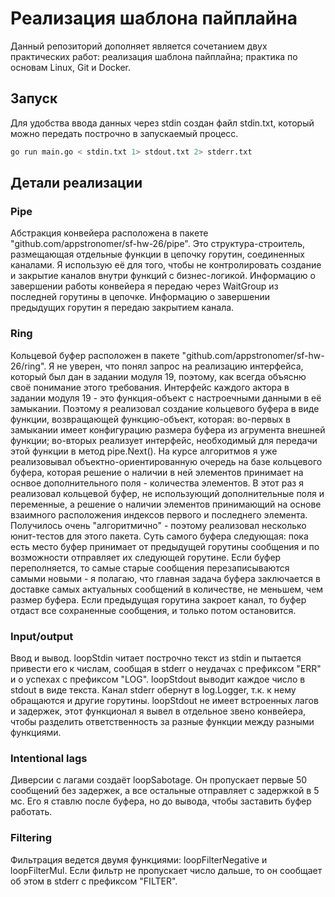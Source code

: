# Реализация шаблона пайплайна
Данный репозиторий дополняет является сочетанием двух практических работ: реализация шаблона пайплайна; практика по основам Linux, Git и Docker.

## Запуск
Для удобства ввода данных через stdin создан файл stdin.txt, который можно передать построчно в запускаемый процесс.
```sh
go run main.go < stdin.txt 1> stdout.txt 2> stderr.txt
```

## Детали реализации

### Pipe
Абстракция конвейера расположена в пакете "github.com/appstronomer/sf-hw-26/pipe". Это структура-строитель, размещающая отдельные функции в цепочку горутин, соединенных каналами. Я использую её для того, чтобы не контролировать создание и закрытие каналов внутри функций с бизнес-логикой. Информацию о завершении работы конвейера я передаю через WaitGroup из последней горутины в цепочке. Информацию о завершении предыдущих горутин я передаю закрытием канала.

### Ring
Кольцевой буфер расположен в пакете "github.com/appstronomer/sf-hw-26/ring". Я не уверен, что понял запрос на реализацию интерфейса, который был дан в задании модуля 19, поэтому, как всегда объясню своё понимание этого требования. Интерфейс каждого актора в задании модуля 19 - это функция-объект с настроечными данными в её замыкании. Поэтому я реализовал создание кольцевого буфера в виде функции, возвращающей функцию-объект, которая: во-первых в замыкании имеет конфигурацию размера буфера из агрумента внешней функции; во-вторых реализует интерфейс, необходимый для передачи этой функции в метод pipe.Next(). На курсе алгоритмов я уже реализовывал объектно-ориентированную очередь на базе кольцевого буфера, которая решение о наличии в ней элементов принимает на оснвое дополнительного поля - количества элементов. В этот раз я реализовал кольцевой буфер, не использующий дополнительные поля и переменные, а решение о наличии элементов принимающий на основе взаимного расположения индексов первого и последнего элемента. Получилось очень "алгоритмично" - поэтому реализовал несколько юнит-тестов для этого пакета. Суть самого буфера следующая: пока есть место буфер принимает от предыдущей горутины сообщения и по возможности отправляет их следующей горутине. Если буфер переполняется, то самые старые сообщения перезаписываются самыми новыми - я полагаю, что главная задача буфера заключается в доставке самых актуальных сообщений в количестве, не меньшем, чем размер буфера. Если предыдущая горутина закроет канал, то буфер отдаст все сохраненные сообщения, и только потом остановится.

### Input/output
Ввод и вывод. loopStdin читает построчно текст из stdin и пытается привести его к числам, сообщая в stderr о неудачах с префиксом "ERR" и о успехах с префиксом "LOG". loopStdout выводит каждое число в stdout в виде текста. Канал stderr обернут в log.Logger, т.к. к нему обращаются и другие горутины. loopStdout не имеет встроенных лагов и задержек, этот функционал я вывел в отдельное звено конвейера, чтобы разделить ответственность за разные функции между разными функциями.

### Intentional lags
Диверсии с лагами создаёт loopSabotage. Он пропускает первые 50 сообщений без задержек, а все остальные отправляет с задержкой в 5 мс. Его я ставлю после буфера, но до вывода, чтобы заставить буфер работать.

### Filtering
Фильтрация ведется двумя функциями: loopFilterNegative и loopFilterMul. Если фильтр не пропускает число дальше, то он сообщает об этом в stderr с префиксом "FILTER".
